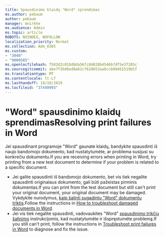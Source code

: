 ```yaml
---
title: Spausdinimo klaidų "Word" sprendimas
ms.author: pebaum
author: pebaum
manager: mnirkhe
ms.audience: Admin
ms.topic: article
ROBOTS: NOINDEX, NOFOLLOW
localization_priority: Normal
ms.collection: Adm_O365
ms.custom:
- "3040"
- "9000585"
ms.openlocfilehash: 7503d2c018d6da56fc84028b4546b7df5e37285c
ms.sourcegitcommit: abe7f3bd6ed0a62cf618653aabccb99461519b5f
ms.translationtype: MT
ms.contentlocale: lt-LT
ms.lasthandoff: 10/10/2019
ms.locfileid: "37449993"
---
```

# <a name="resolving-print-failures-in-word"></a><span data-ttu-id="3345a-102">"Word" spausdinimo klaidų sprendimas</span><span class="sxs-lookup"><span data-stu-id="3345a-102">Resolving print failures in Word</span></span>

<span data-ttu-id="3345a-103">Jei spausdinant programoje "Word" gaunate klaidų, bandykite spausdinti iš naujo bandomojo dokumento, kad nustatytumėte, ar problema susijusi su konkrečiu dokumentu.</span><span class="sxs-lookup"><span data-stu-id="3345a-103">If you are receiving errors when printing in Word, try printing from a new test document to determine if your problem is related to a specific document.</span></span>

- <span data-ttu-id="3345a-104">Jei galite spausdinti iš bandomojo dokumento, bet vis tiek negalite spausdinti originalaus dokumento, gali būti pažeistas pirminis dokumentas.</span><span class="sxs-lookup"><span data-stu-id="3345a-104">If you can print from the test document but still can't print your original document, your original document may be damaged.</span></span> <span data-ttu-id="3345a-105">Vykdykite nurodymus, [kaip šalinti sugadintų "Word" dokumentų triktis](https://docs.microsoft.com/office/troubleshoot/word/damaged-documents-in-word#update-microsoft-office-and-windows).</span><span class="sxs-lookup"><span data-stu-id="3345a-105">Follow the instructions in [How to troubleshoot damaged documents in Word](https://docs.microsoft.com/office/troubleshoot/word/damaged-documents-in-word#update-microsoft-office-and-windows).</span></span>
- <span data-ttu-id="3345a-106">Jei vis tiek negalite spausdinti, vadovaukitės "Word" [spausdinimo trikčių šalinimo](https://docs.microsoft.com/office/troubleshoot/word/print-failures-in-word) instrukcijomis, kad nustatytumėte ir išspręstumėte problemą.</span><span class="sxs-lookup"><span data-stu-id="3345a-106">If you still can't print, follow the instructions in [Troubleshoot print failures in Word](https://docs.microsoft.com/office/troubleshoot/word/print-failures-in-word) to diagnose and fix the issue.</span></span>